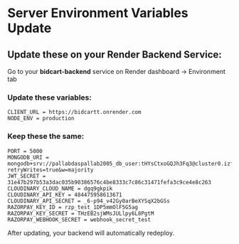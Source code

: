 # Server Environment Variables Update

## Update these on your Render Backend Service:

Go to your **bidcart-backend** service on Render dashboard → Environment tab

### Update these variables:

```
CLIENT_URL = https://bidcartt.onrender.com
NODE_ENV = production
```

### Keep these the same:
```
PORT = 5000
MONGODB_URI = mongodb+srv://pallabdaspallab2005_db_user:tHYsCtxoGQJh3Fq3@cluster0.izfqn21.mongodb.net/bidcart?retryWrites=true&w=majority
JWT_SECRET = 31e47b297b53a3dac035b90386576c4be8333c7c86c31471fefa3c9ce4e8c263
CLOUDINARY_CLOUD_NAME = dgq9gkpik
CLOUDINARY_API_KEY = 484475958613671
CLOUDINARY_API_SECRET = _6-p94_v42Gy0arBeXYSqX2bGSs
RAZORPAY_KEY_ID = rzp_test_1DP5mmOlF5G5ag
RAZORPAY_KEY_SECRET = THzEB2sjWMsJULlpy6L8PgtM
RAZORPAY_WEBHOOK_SECRET = webhook_secret_test
```

After updating, your backend will automatically redeploy.